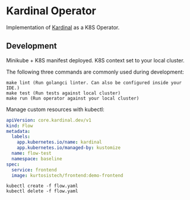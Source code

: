 # Kardinal Operator

Implementation of [Kardinal](https://github.com/kurtosis-tech/kardinal) as a K8S Operator.

## Development

Minikube + K8S manifest deployed.  K8S context set to your local cluster.

The following three commands are commonly used during development:

```
make lint (Run golangci linter. Can also be configured inside your IDE.)
make test (Run tests against local cluster)
make run (Run operator against your local cluster)
```

Manage custom resources with kubectl:

```yaml
apiVersion: core.kardinal.dev/v1
kind: Flow
metadata:
  labels:
    app.kubernetes.io/name: kardinal
    app.kubernetes.io/managed-by: kustomize
  name: flow-test
  namespace: baseline
spec:
  service: frontend
  image: kurtosistech/frontend:demo-frontend
```

```
kubectl create -f flow.yaml
kubectl delete -f flow.yaml
```
